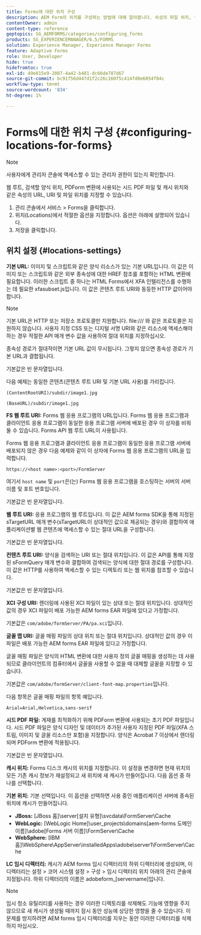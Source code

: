 ```yaml
---
title: Forms에 대한 위치 구성
description: AEM Form의 위치를 구성하는 방법에 대해 알아봅니다. 속성의 파일 위치, 양식의 위치, 시드 PDF 파일 및 캐시 위치를 지정할 수 있습니다.
contentOwner: admin
content-type: reference
geptopics: SG_AEMFORMS/categories/configuring_forms
products: SG_EXPERIENCEMANAGER/6.5/FORMS
solution: Experience Manager, Experience Manager Forms
feature: Adaptive Forms
role: User, Developer
hide: true
hidefromtoc: true
exl-id: 49e815e9-2087-4a42-b481-dc66de787d67
source-git-commit: bc91f56d447d1f2c26c160f5c414fd0e6054f84c
workflow-type: tm+mt
source-wordcount: '834'
ht-degree: 1%

---
```


# Forms에 대한 위치 구성 {#configuring-locations-for-forms}

>[!NOTE]
> 
> 사용자에게 관리자 콘솔에 액세스할 수 있는 관리자 권한이 있는지 확인합니다.

웹 루트, 검색할 양식 위치, PDForm 변환에 사용되는 시드 PDF 파일 및 캐시 위치와 같은 속성의 URL, URI 및 파일 위치를 지정할 수 있습니다.

1. 관리 콘솔에서 서비스 > Forms을 클릭합니다.
1. 위치(Locations)에서 적절한 옵션을 지정합니다. 옵션은 아래에 설명되어 있습니다.
1. 저장을 클릭합니다.

## 위치 설정 {#locations-settings}

**기본 URL:** 이미지 및 스크립트와 같은 양식 리소스가 있는 기본 URL입니다. 이 값은 이미지 또는 스크립트와 같은 외부 종속성에 대한 HREF 참조를 포함하는 HTML 변환에 필요합니다. 이러한 스크립트 중 하나는 HTML Forms에서 XFA 인텔리전스를 수행하는 데 필요한 xfasubset.js입니다. 이 값은 콘텐츠 루트 URI와 동등한 HTTP 값이어야 합니다.

>[!NOTE]
>
>기본 URL은 HTTP 또는 저장소 프로토콜만 지원합니다. file:/// 와 같은 프로토콜은 지원하지 않습니다. 사용자 지정 CSS 또는 디지털 서명 URI와 같은 리소스에 액세스해야 하는 경우 적절한 API 매개 변수 값을 사용하여 절대 위치를 지정하십시오.

종속성 경로가 절대적이면 기본 URL 값이 무시됩니다. 그렇지 않으면 종속성 경로가 기본 URL과 결합됩니다.

기본값은 빈 문자열입니다.

다음 예제는 동일한 콘텐츠(콘텐츠 루트 URI 및 기본 URL 사용)를 가리킵니다.

`(ContentRootURI)/subdir/image1.jpg`

`(BaseURL)/subdir/image1.jpg`

**FS 웹 루트 URI:** Forms 웹 응용 프로그램의 URL입니다. Forms 웹 응용 프로그램과 클라이언트 응용 프로그램이 동일한 응용 프로그램 서버에 배포된 경우 이 상자를 비워 둘 수 있습니다. Forms API 웹 루트 URL이 사용됩니다.

Forms 웹 응용 프로그램과 클라이언트 응용 프로그램이 동일한 응용 프로그램 서버에 배포되지 않은 경우 다음 예제와 같이 이 상자에 Forms 웹 응용 프로그램의 URL을 입력합니다.

`https://<host name>:<port>/FormServer`

여기서 `host name` 및 `port`은(는) Forms 웹 응용 프로그램을 호스팅하는 서버의 서버 이름 및 포트 번호입니다.

기본값은 빈 문자열입니다.

**웹 루트 URI:** 응용 프로그램의 웹 루트입니다. 이 값은 AEM forms SDK을 통해 지정된 sTargetURL 매개 변수(sTargetURL이 상대적인 값으로 제공되는 경우)와 결합하여 애플리케이션별 웹 콘텐츠에 액세스할 수 있는 절대 URL을 구성합니다.

기본값은 빈 문자열입니다.

**컨텐츠 루트 URI:** 양식을 검색하는 URI 또는 절대 위치입니다. 이 값은 API를 통해 지정된 sFormQuery 매개 변수와 결합하여 검색되는 양식에 대한 절대 경로를 구성합니다. 이 값은 HTTP를 사용하여 액세스할 수 있는 디렉토리 또는 웹 위치를 참조할 수 있습니다.

기본값은 빈 문자열입니다.

**XCI 구성 URI:** 렌더링에 사용된 XCI 파일이 있는 상대 또는 절대 위치입니다. 상대적인 값의 경우 XCI 파일이 배포 가능한 AEM forms EAR 파일에 있다고 가정합니다.

기본값은 `com/adobe/formServer/PA/pa.xci`입니다.

**글꼴 맵 URI:** 글꼴 매핑 파일의 상대 위치 또는 절대 위치입니다. 상대적인 값의 경우 이 파일은 배포 가능한 AEM forms EAR 파일에 있다고 가정합니다.

글꼴 매핑 파일은 양식의 HTML 변환에 대한 사용자 정의 글꼴 매핑을 생성하는 데 사용되므로 클라이언트의 컴퓨터에서 글꼴을 사용할 수 없을 때 대체할 글꼴을 지정할 수 있습니다.

기본값은 `com/adobe/formServer/client-font-map.properties`입니다.

다음 항목은 글꼴 매핑 파일의 항목 예입니다.

`Arial=Arial,Helvetica,sans-serif`

**시드 PDF 파일:** 게재를 최적화하기 위해 PDForm 변환에 사용되는 초기 PDF 파일입니다. 시드 PDF 파일은 양식 디자인 및 데이터가 추가된 사용자 지정된 PDF 파일(XFA 스트림, 이미지 및 글꼴 리소스만 포함)을 지정합니다. 양식은 Acrobat 7 이상에서 렌더링되며 PDForm 변환에 적용됩니다.

기본값은 빈 문자열입니다.

**캐시 위치:** Forms 디스크 캐시의 위치를 지정합니다. 이 설정을 변경하면 현재 위치의 모든 기존 캐시 정보가 재설정되고 새 위치에 새 캐시가 만들어집니다. 다음 옵션 중 하나를 선택합니다.

**기본 위치:** 기본 선택입니다. 이 옵션을 선택하면 사용 중인 애플리케이션 서버에 종속된 위치에 캐시가 만들어집니다.

* **JBoss:** [JBoss 홈]\server\[설치 유형]\svcdata\FormServer\Cache
* **WebLogic:** [WebLogic Home]\user_projects\domains\[aem-forms 도메인 이름]\adobe\[Forms 서버 이름]\FormServer\Cache
* **WebSphere:** [IBM 홈]\WebSphere\AppServer\installedApps\adobe\server1\FormServer\Cache

**LC 임시 디렉터리:** 캐시가 AEM forms 임시 디렉터리의 하위 디렉터리에 생성되며, 이 디렉터리는 설정 > 코어 시스템 설정 > 구성 > 임시 디렉터리 위치 아래의 관리 콘솔에 지정됩니다. 하위 디렉터리의 이름은 adobeform_[servername]입니다.

>[!NOTE]
>
>임시 청소 유틸리티를 사용하는 경우 이러한 디렉토리를 삭제해도 기능에 영향을 주지 않으므로 새 캐시가 생성될 때까지 잠시 동안 성능에 상당한 영향을 줄 수 있습니다. 이 문제를 방지하려면 AEM forms 임시 디렉터리를 지우는 동안 이러한 디렉터리를 삭제하지 마십시오.
